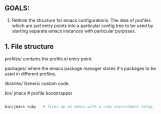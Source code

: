 ## GOALS:
1. Rethink the structure for emacs configurations. The idea of profiles which are just entry points into a particular config tree to be used by starting separate emacs instances with particular purposes.

## 1. File structure

profiles/
  contains the profile.el entry point.
  
packages/
  where the emacs package manager stores it's packages to be used in different profiles.
  
libraries/
  Generic custom code.
  
bin/
  jmacs  # profile bootstrapper
  
  
```bash

bin/jmacs ruby   # fires up an emacs with a ruby environment setup.

```
